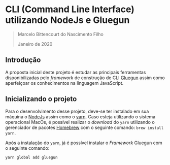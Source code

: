 # CLI (Command Line Interface) utilizando NodeJs e Gluegun
> Marcelo Bittencourt do Nascimento Filho
>
> Janeiro de 2020

## Introdução

A proposta inicial deste projeto é estudar as principais ferramentas disponibilizadas pelo *framework* de construção de CLI [Gluegun](https://infinitered.github.io/gluegun/#/) assim como aperfeiçoar os conhecimentos na linguagem JavaScript.

## Inicializando o projeto

Para o desenvolvimento desse projeto, deve-se ter instalado em sua máquina o [NodeJs](https://nodejs.org/en/) assim como o [yarn](https://yarnpkg.com). Caso esteja utilizando o sistema operacional MacOs, é possível realizar o *download* do `yarn` utilizando o gerenciador de pacotes [Homebrew](https://brew.sh) com o seguinte comando: `brew install yarn`.

Após a instalação do `yarn`, já é possível instalar o *Framework* Gluegun com o seguinte comando:

`yarn global add gluegun`

